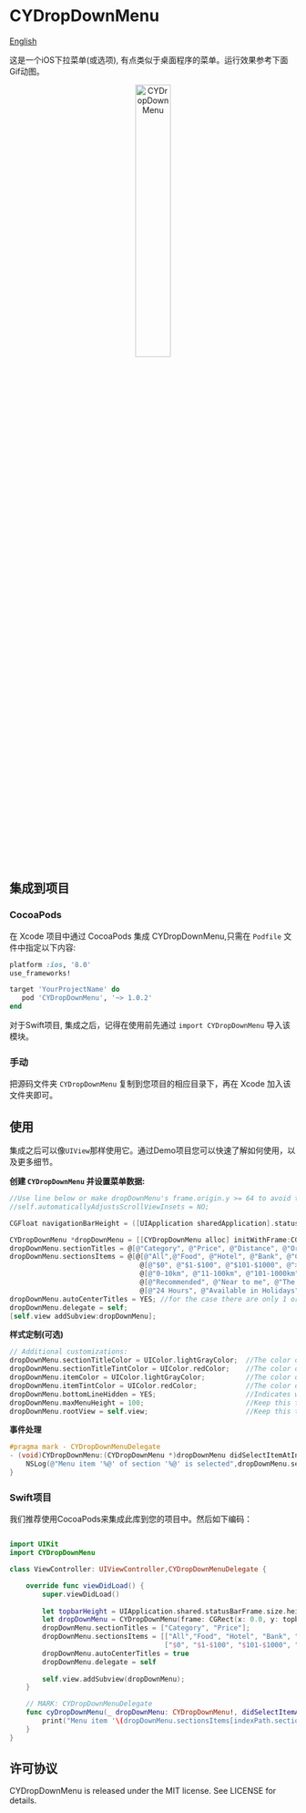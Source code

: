 # CYDropDownMenu
[English](https://github.com/chenyun122/CYDropDownMenu/blob/master/README.md)   

这是一个iOS下拉菜单(或选项), 有点类似于桌面程序的菜单。运行效果参考下面Gif动图。  

<p align="center" >
<img src="https://github.com/chenyun122/CYDropDownMenu/blob/master/ScreenShots/CYDropDownMenu.gif?raw=true" alt="CYDropDownMenu" title="CYDropDownMenu" width="35%" height="35%" />
</p>

## 集成到项目
###  CocoaPods
在 Xcode 项目中通过 CocoaPods 集成 CYDropDownMenu,只需在 `Podfile` 文件中指定以下内容:
```ruby
platform :ios, '8.0'
use_frameworks!

target 'YourProjectName' do
   pod 'CYDropDownMenu', '~> 1.0.2'
end
```
对于Swift项目, 集成之后，记得在使用前先通过 `import CYDropDownMenu` 导入该模块。

###  手动
把源码文件夹 `CYDropDownMenu` 复制到您项目的相应目录下，再在 Xcode 加入该文件夹即可。

## 使用
集成之后可以像`UIView`那样使用它。通过Demo项目您可以快速了解如何使用，以及更多细节。

**创建 `CYDropDownMenu` 并设置菜单数据:**
```Objective-C
//Use line below or make dropDownMenu's frame.origin.y >= 64 to avoid the wrong insets if ViewController is with an UINavigationController
//self.automaticallyAdjustsScrollViewInsets = NO;

CGFloat navigationBarHeight = ([UIApplication sharedApplication].statusBarFrame.size.height + (self.navigationController.navigationBar.frame.size.height ?: 0.0));

CYDropDownMenu *dropDownMenu = [[CYDropDownMenu alloc] initWithFrame:CGRectMake(0, navigationBarHeight, self.view.frame.size.width, 45)];
dropDownMenu.sectionTitles = @[@"Category", @"Price", @"Distance", @"Order", @"More"];
dropDownMenu.sectionsItems = @[@[@"All",@"Food", @"Hotel", @"Bank", @"Cinema", @"Entertainment"],
                                @[@"$0", @"$1-$100", @"$101-$1000", @">$1000"],
                                @[@"0-10km", @"11-100km", @"101-1000km", @">1000km"],
                                @[@"Recommended", @"Near to me", @"The highest sales", @"Hots"],
                                @[@"24 Hours", @"Available in Holidays"]];
dropDownMenu.autoCenterTitles = YES; //for the case there are only 1 or 2 titles, we center them.
dropDownMenu.delegate = self;
[self.view addSubview:dropDownMenu];
```


**样式定制(可选)**
```Objective-C
// Additional customizations:
dropDownMenu.sectionTitleColor = UIColor.lightGrayColor;  //The color of top titles
dropDownMenu.sectionTitleTintColor = UIColor.redColor;    //The color of top selected titles
dropDownMenu.itemColor = UIColor.lightGrayColor;          //The color of menu item
dropDownMenu.itemTintColor = UIColor.redColor;            //The color of selected menu item
dropDownMenu.bottomLineHidden = YES;                      //Indicates whether display the bottom line
dropDownMenu.maxMenuHeight = 100;                         //Keep this to nil usually. The Menu height is automatically calculated, and limited in rootview's height. Set this property if you want to limit the height precisely.
dropDownMenu.rootView = self.view;                        //Keep this to nil usually. The ViewController's view will be considered as rootView if the property is not set. Set this property to limite the DropDownMenu and its actions into a particular SubView.
```


**事件处理**
```Objective-C
#pragma mark - CYDropDownMenuDelegate
- (void)CYDropDownMenu:(CYDropDownMenu *)dropDownMenu didSelectItemAtIndexPath:(NSIndexPath *)indexPath {
    NSLog(@"Menu item '%@' of section '%@' is selected",dropDownMenu.sectionsItems[indexPath.section][indexPath.row], dropDownMenu.sectionTitles[indexPath.section]);
}
```


### Swift项目  
我们推荐使用CocoaPods来集成此库到您的项目中。然后如下编码：
```Swift

import UIKit
import CYDropDownMenu

class ViewController: UIViewController,CYDropDownMenuDelegate {

    override func viewDidLoad() {
        super.viewDidLoad()
        
        let topbarHeight = UIApplication.shared.statusBarFrame.size.height + (self.navigationController != nil ? self.navigationController!.navigationBar.frame.size.height : CGFloat(0.0))
        let dropDownMenu = CYDropDownMenu(frame: CGRect(x: 0.0, y: topbarHeight, width: self.view.frame.size.width, height: 45.0))
        dropDownMenu.sectionTitles = ["Category", "Price"];
        dropDownMenu.sectionsItems = [["All","Food", "Hotel", "Bank", "Cinema", "Entertainment"],
                                      ["$0", "$1-$100", "$101-$1000", ">$1000"]];
        dropDownMenu.autoCenterTitles = true
        dropDownMenu.delegate = self
        
        self.view.addSubview(dropDownMenu);
    }

    // MARK: CYDropDownMenuDelegate
    func cyDropDownMenu(_ dropDownMenu: CYDropDownMenu!, didSelectItemAt indexPath: IndexPath!) {
        print("Menu item '\(dropDownMenu.sectionsItems[indexPath.section][indexPath.row])' of section '\(dropDownMenu.sectionTitles[indexPath.section])' is selected")
    }
}

```

## 许可协议
CYDropDownMenu is released under the MIT license. See LICENSE for details.
